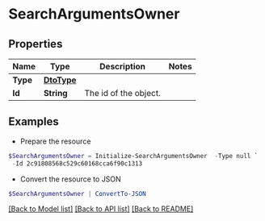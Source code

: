 # SearchArgumentsOwner
## Properties

Name | Type | Description | Notes
------------ | ------------- | ------------- | -------------
**Type** | [**DtoType**](DtoType.md) |  | 
**Id** | **String** | The id of the object.  | 

## Examples

- Prepare the resource
```powershell
$SearchArgumentsOwner = Initialize-SearchArgumentsOwner  -Type null `
 -Id 2c91808568c529c60168cca6f90c1313
```

- Convert the resource to JSON
```powershell
$SearchArgumentsOwner | ConvertTo-JSON
```

[[Back to Model list]](../README.md#documentation-for-models) [[Back to API list]](../README.md#documentation-for-api-endpoints) [[Back to README]](../README.md)

